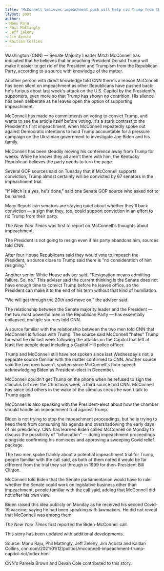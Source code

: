 ```yaml
---
title: 'McConnell believes impeachment push will help rid Trump from the GOP, but has not said if he will vote to convict'
layout: post
author:
- Manu Raju
- Phil Mattingly
- Jeff Zeleny
- Jim Acosta
- Kaitlan Collins
---
```


Washington (CNN) — Senate Majority Leader Mitch McConnell has indicated that he believes that impeaching President Donald Trump will make it easier to get rid of the President and Trumpism from the Republican Party, according to a source with knowledge of the matter.

Another person with direct knowledge told CNN there's a reason McConnell has been silent on impeachment as other Republicans have pushed back: he's furious about last week's attack on the U.S. Capitol by the President's supporters, even more so that Trump has shown no contrition. His silence has been deliberate as he leaves open the option of supporting impeachment.

McConnell has made no commitments on voting to convict Trump, and wants to see the article itself before voting. It's a stark contrast to the President's first impeachment, when McConnell repeatedly spoke out against Democratic intentions to hold Trump accountable for a pressure campaign on the Ukrainian government to investigate Joe Biden and his family.

McConnell has been steadily moving his conference away from Trump for weeks. While he knows they all aren't there with him, the Kentucky Republican believes the party needs to turn the page.

Several GOP sources said on Tuesday that if McConnell supports conviction, Trump almost certainly will be convicted by 67 senators in the impeachment trial.

"If Mitch is a yes, he's done," said one Senate GOP source who asked not to be named.

Many Republican senators are staying quiet about whether they'll back conviction — a sign that they, too, could support conviction in an effort to rid Trump from their party.

*The New York Times* was first to report on McConnell's thoughts about impeachment.

The President is not going to resign even if his party abandons him, sources told CNN.

After four House Republicans said they would vote to impeach the President, a source close to Trump said there is "no consideration of him resigning."

Another senior White House adviser said, "Resignation means admitting failure. So, no." This adviser said the current thinking is the Senate does not have enough time to convict Trump before he leaves office, so the President can make it to the end of his term without that kind of humiliation.

"We will get through the 20th and move on," the adviser said.

The relationship between the Senate majority leader and the President — the two most powerful men in the Republican Party — has essentially collapsed, multiple sources told CNN.

A source familiar with the relationship between the two men told CNN that McConnell is furious with Trump. The source said McConnell "hates" Trump for what he did last week following the attacks on the Capitol that left at least five people dead including a Capitol Hill police officer.

Trump and McConnell still have not spoken since last Wednesday's riot, a separate source familiar with the matter confirmed to CNN. Another source said the two men haven't spoken since McConnell's floor speech acknowledging Biden as President-elect in December.

McConnell couldn't get Trump on the phone when he refused to sign the stimulus bill over the Christmas week, a third source told CNN. McConnell has since told others in the wake of the stimulus circus he won't talk to Trump again.

McConnell is also speaking with the President-elect about how the chamber should handle an impeachment trial against Trump.

Biden is not trying to stop the impeachment proceedings, but he is trying to keep them from consuming his agenda and overshadowing the early days of his presidency. CNN has learned Biden called McConnell on Monday to discuss the possibility of "bifurcation" — doing impeachment proceedings alongside confirming his nominees and approving a sweeping Covid relief package.

The two men spoke frankly about a potential impeachment trial for Trump, people familiar with the call said, as both of them noted it would be far different from the trial they sat through in 1999 for then-President Bill Clinton.

McConnell told Biden that the Senate parliamentarian would have to rule whether the Senate could work on legislative business other than impeachment, people familiar with the call said, adding that McConnell did not offer his own view.

Biden raised this idea publicly on Monday as he received his second Covid-19 vaccine, saying he had been speaking with lawmakers. He did not reveal that McConnell was among them.

*The New York Times* first reported the Biden-McConnell call.

This story has been updated with additional developments.

Source: Manu Raju, Phil Mattingly, Jeff Zeleny, Jim Acosta and Kaitlan Collins, cnn.com/2021/01/12/politics/mcconnell-impeachment-trump-capitol-riot/index.html

CNN's Pamela Brown and Devan Cole contributed to this story.
